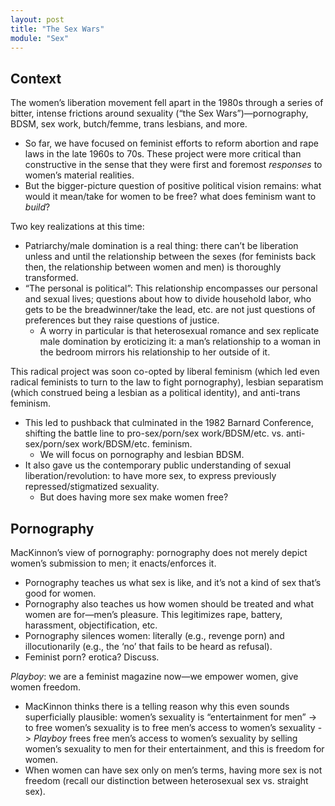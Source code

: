 ```yaml
---
layout: post
title: "The Sex Wars"
module: "Sex"
---
```


## Context

The women’s liberation movement fell apart in the 1980s through a series of bitter, intense frictions around sexuality (“the Sex Wars”)—pornography, BDSM, sex work, butch/femme, trans lesbians, and more.

- So far, we have focused on feminist efforts to reform abortion and rape laws in the late 1960s to 70s. These project were more critical than constructive in the sense that they were first and foremost *responses* to women’s material realities.
- But the bigger-picture question of positive political vision remains: what would it mean/take for women to be free? what does feminism want to *build*?

Two key realizations at this time:

- Patriarchy/male domination is a real thing: there can’t be liberation unless and until the relationship between the sexes (for feminists back then, the relationship between women and men) is thoroughly transformed.
- “The personal is political”: This relationship encompasses our personal and sexual lives; questions about how to divide household labor, who gets to be the breadwinner/take the lead, etc. are not just questions of preferences but they raise questions of justice.
  - A worry in particular is that heterosexual romance and sex replicate male domination by eroticizing it: a man’s relationship to a woman in the bedroom mirrors his relationship to her outside of it.


This radical project was soon co-opted by liberal feminism (which led even radical feminists to turn to the law to fight pornography), lesbian separatism (which construed being a lesbian as a political identity), and anti-trans feminism.

- This led to pushback that culminated in the 1982 Barnard Conference, shifting the battle line to pro-sex/porn/sex work/BDSM/etc. vs. anti-sex/porn/sex work/BDSM/etc. feminism.
  - We will focus on pornography and lesbian BDSM.
- It also gave us the contemporary public understanding of sexual liberation/revolution: to have more sex, to express previously repressed/stigmatized sexuality.
  - But does having more sex make women free?

## Pornography

MacKinnon’s view of pornography: pornography does not merely depict women’s submission to men; it enacts/enforces it.

- Pornography teaches us what sex is like, and it’s not a kind of sex that’s good for women.
- Pornography also teaches us how women should be treated and what women are for—men’s pleasure. This legitimizes rape, battery, harassment, objectification, etc.
- Pornography silences women: literally (e.g., revenge porn) and illocutionarily (e.g., the ‘no’ that fails to be heard as refusal).
- Feminist porn? erotica? Discuss.

*Playboy*: we are a feminist magazine now—we empower women, give women freedom.

- MacKinnon thinks there is a telling reason why this even sounds superficially plausible: women’s sexuality is “entertainment for men” -> to free women’s sexuality is to free men’s access to women’s sexuality -> *Playboy* frees free men’s access to women’s sexuality by selling women’s sexuality to men for their entertainment, and this is freedom for women.
- When women can have sex only on men’s terms, having more sex is not freedom (recall our distinction between heterosexual sex vs. straight sex).
